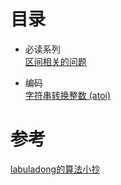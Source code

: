 <!--
 * @Author: taobo
 * @Date: 2020-10-28 11:37:00
 * @LastEditTime: 2020-10-29 08:34:36
-->
# 目录
- 必读系列  
[区间相关的问题](./区间问题.md)  

- 编码  
[字符串转换整数 (atoi)](./myAtoi.cpp)


# 参考
[labuladong的算法小抄](https://labuladong.gitbook.io/algo/)  
